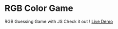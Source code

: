 # RGB Color Game
RGB Guessing Game with JS
Check it out ! [Live Demo](https://rgb-color-game-js.firebaseapp.com/)
